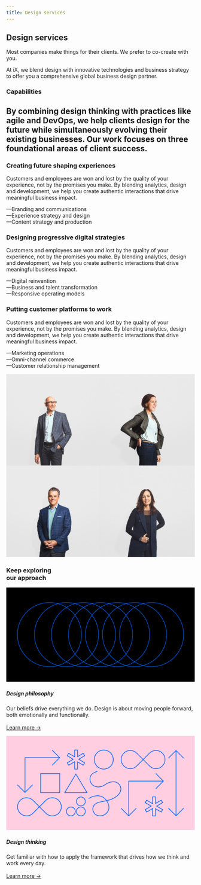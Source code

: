 ```yaml
---
title: Design services
---
```


<grid background="gray-80" classname="background--header background--services">
<column lg="4" md="4">

## **Design services**

Most companies make things for their clients. We prefer to co-create with you.

At iX, we blend design with innovative technologies and business strategy to offer you a comprehensive global business design partner.

</column>
<column lg="8" offset_lg="4" md="4">

</column>
</grid>
<grid background="gray-10">
<column lg="4">

### Capabilities

</column>
<column lg="8" md="5">

## By combining design thinking with practices like agile and DevOps, we help clients design for the future while simultaneously evolving their existing businesses. Our work focuses on three foundational areas of client success.

</column>
<column lg="4" offset_lg="4" border="true" md="5">

### Creating future shaping experiences

Customers and employees are won and lost by the quality of your experience, not by the promises you make. By blending analytics, design and development, we help you create authentic interactions that drive meaningful business impact.

<div>
—Branding and communications<br>
—Experience strategy and design<br>
—Content strategy and production
</div>

</column>
<column lg="4" border="true" md="5">

### Designing progressive digital strategies

Customers and employees are won and lost by the quality of your experience, not by the promises you make. By blending analytics, design and development, we help you create authentic interactions that drive meaningful business impact.

<div>
—Digital reinvention<br>
—Business and talent transformation<br>
—Responsive operating models
</div>

</column>
<column lg="4" border="true" md="5">

### Putting customer platforms to work

Customers and employees are won and lost by the quality of your experience, not by the promises you make. By blending analytics, design and development, we help you create authentic interactions that drive meaningful business impact.

<div>
—Marketing operations<br>
—Omni-channel commerce<br>
—Customer relationship management
</div>

</column>
</grid>

<grid background="gray-10">
<column lg="16">

<tile
    href="https://www.ibm.com/services/ibmix/"
    title="IBM iX"
    feature="true"
    feature_heading="Learn how you can partner with us to build better business."
    feature_background="black">
<img src="images/Image_2.png" alt="IBM ix"/>
</tile>

</column>
<column lg="8">

<h3>Keep exploring<br>our approach</h3>

</column>
<column lg="4" md="4">

![Design Philosophy artwork](../images/philosophy-sm.svg)

##### Design philosophy

<p size="sm">Our beliefs drive everything we do. Design is about moving people forward, both emotionally and functionally.<br><br>
<a href="/approach/design-philosophy">Learn more →</a></p>

</column>
<column lg="4" md="4">

![Design thinking artwork](../images/thinking-sm.svg)

##### Design thinking

<p size="sm">Get familiar with how to apply the framework that drives how we think and work every day. <br><br><a href="/approach/design-thinking">Learn more →</a></p>

</column>
</grid>
